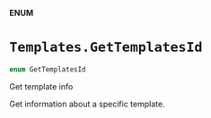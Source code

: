 **ENUM**

# `Templates.GetTemplatesId`

```swift
enum GetTemplatesId
```

Get template info

Get information about a specific template.
